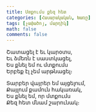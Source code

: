 ```yaml
---
title: Մտքումս քեզ հետ
categories: [Հասարակական, Խառը]
tags: [չափածոյ, մարդիկ]
math: false
comments: false
---
```


Շատացել է եւ կարօտս,  
Եւ ձմեռն է սաստկացել,  
Ես քնել եմ ու մտքումս  
Երբեք էլ չեմ արթնացել։

Տարբեր վայրեր եմ այցելում,  
Քայլում քամուն հակառակ,  
Ես քնել եմ, որ մտքումս  
Քեզ հետ մնամ շարունակ։
